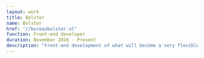 ```yaml
---
layout: work
title: Bolster
name: Bolster
href: "//bureaubolster.nl"
function: Front-end developer
duration: November 2016 - Present
description: "Front-end development of what will become a very flexible and versatile system of custom built components and templates to empower NGOs and independent journalistic organizations on the web. Tailoring the UI for the specific clients' needs and requirements. Constantly improving and further developing responsive and browser/OS agnostic design system."
---
```

